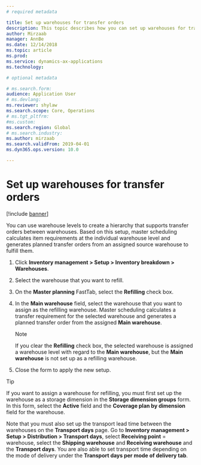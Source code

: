 ```yaml
---
# required metadata

title: Set up warehouses for transfer orders
description: This topic describes how you can set up warehouses for transfer orders.
author: Mirzaab
manager: AnnBe
ms.date: 12/14/2018
ms.topic: article
ms.prod: 
ms.service: dynamics-ax-applications
ms.technology: 

# optional metadata

# ms.search.form: 
audience: Application User
# ms.devlang: 
ms.reviewer: shylaw
ms.search.scope: Core, Operations
# ms.tgt_pltfrm: 
#ms.custom: 
ms.search.region: Global
# ms.search.industry: 
ms.author: mirzaab
ms.search.validFrom: 2019-04-01
ms.dyn365.ops.version: 10.0

---
```


# Set up warehouses for transfer orders 

[!include [banner](../includes/banner.md)]

You can use warehouse levels to create a hierarchy that supports transfer orders between warehouses. Based on this setup, master scheduling calculates item requirements at the individual warehouse level and generates planned transfer orders from an assigned source warehouse to fulfill them.

1.  Click **Inventory management > Setup > Inventory breakdown > Warehouses**.

2.  Select the warehouse that you want to refill.

3.  On the **Master planning** FastTab, select the **Refilling** check box.

4.  In the **Main warehouse** field, select the warehouse that you want to assign as the refilling warehouse. Master scheduling calculates a transfer requirement for the selected warehouse and generates a planned transfer order from the assigned **Main warehouse**.
    

    > [!NOTE]
    > <P>If you clear the <STRONG>Refilling</STRONG> check box, the selected warehouse is assigned a warehouse level with regard to the <STRONG>Main warehouse</STRONG>, but the <STRONG>Main warehouse</STRONG> is not set up as a refilling warehouse.</P>


5.  Close the form to apply the new setup.


> [!TIP]
> <P>If you want to assign a warehouse for refilling, you must first set up the warehouse as a storage dimension in the <STRONG>Storage dimension groups</STRONG> form. In this form, select the <STRONG>Active</STRONG> field and the <STRONG>Coverage plan by dimension</STRONG> field for the warehouse.</P>

Note that you must also set up the transport lead time between the warehouses on the **Transport days** page. Go to **Inventory management > Setup > Distribution > Transport days**, select **Receiving point** = warehouse, select the  **Shipping warehouse** and **Receiving warehouse** and the **Transport days**. You are also able to set transport time depending on the mode of delivery under the **Transport days per mode of delivery tab**.
